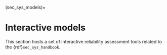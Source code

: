 <!--- Copyright (C) Matrisk GmbH 2022 -->

(sec_sys_models)=
# Interactive models

This section hosts a set of interactive reliability assessment tools related to the {ref}`sec_sys_handbook`.

```{tableofcontents}
```